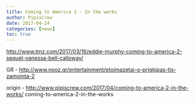 ```yaml
---
title: Coming to America 2 - In the works
author: PipisCrew
date: 2017-04-24
categories: [news]
toc: true
---
```


http://www.tmz.com/2017/03/16/eddie-murphy-coming-to-america-2-sequel-vanessa-bell-calloway/

GR - http://www.nooz.gr/entertainment/etoimazetai-o-prigkipas-tis-zamointa-2

origin - http://www.pipiscrew.com/2017/04/coming-to-america-2-in-the-works/ coming-to-america-2-in-the-works